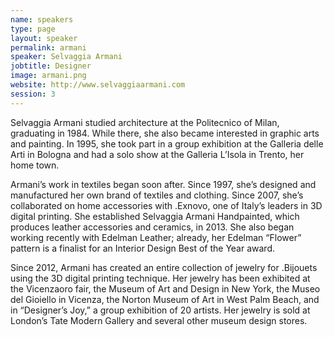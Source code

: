 ```yaml
---
name: speakers
type: page
layout: speaker
permalink: armani
speaker: Selvaggia Armani
jobtitle: Designer
image: armani.png
website: http://www.selvaggiaarmani.com
session: 3
---
```

Selvaggia Armani studied architecture at the Politecnico of Milan, graduating in 1984. While there, she also became interested in graphic arts and painting. In 1995, she took part in a group exhibition at the Galleria delle Arti in Bologna and had a solo show at the Galleria L’Isola in Trento, her home town. 

Armani’s work in textiles began soon after. Since 1997, she’s designed and manufactured her own brand of textiles and clothing. Since 2007, she’s collaborated on home accessories with .Exnovo, one of Italy’s leaders in 3D digital printing. She established Selvaggia Armani Handpainted, which produces leather accessories and ceramics, in 2013. She also began working recently with Edelman Leather; already, her Edelman “Flower” pattern is a finalist for an Interior Design Best of the Year award.

Since 2012, Armani has created an entire collection of jewelry for .Bijouets using the 3D digital printing technique. Her jewelry has been exhibited at the Vicenzaoro fair, the Museum of Art and Design in New York, the Museo del Gioiello in Vicenza, the Norton Museum of Art in West Palm Beach, and in “Designer’s Joy,” a group exhibition of 20 artists. Her jewelry is sold at London’s Tate Modern Gallery and several other museum design stores.